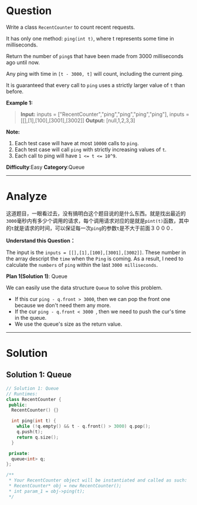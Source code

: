 
# Question

Write a class  `RecentCounter`  to count recent requests.

It has only one method: `ping(int t)`, where t represents some time in milliseconds.

Return the number of  `ping`s that have been made from 3000 milliseconds ago until now.

Any ping with time in  `[t - 3000, t]`  will count, including the current ping.

It is guaranteed that every call to  `ping`  uses a strictly larger value of `t`  than before.

**Example 1:**

> **Input:** inputs = ["RecentCounter","ping","ping","ping","ping"], inputs = [[],[1],[100],[3001],[3002]]
> **Output:** [null,1,2,3,3]

**Note:**

1.  Each test case will have at most  `10000`  calls to  `ping`.
2.  Each test case will call `ping`  with strictly increasing values of  `t`.
3.  Each call to ping will have  `1 <= t <= 10^9`.

**Difficulty**:Easy
**Category**:Queue


------------

# Analyze

这道题目，一眼看过去，没有搞明白这个题目说的是什么东西。就是找出最近的`3000`毫秒内有多少个调用的请求，每个调用请求对应的是就是`pint(t)`函数，其中的`t`就是请求的时间，可以保证每一次`ping`的参数`t`是不大于前面３０００．

**Understand this Question：**

The input is the `inputs = [[],[1],[100],[3001],[3002]]`. These number in the array descript the `time` when the `Ping` is coming. As a result, I need to calculate the `numbers` of `ping` within the last `3000 milliseconds`.

**Plan 1(Solution 1)**: Queue

We can easily use the data structure `Queue` to solve this problem.
- If this cur `ping - q.front > 3000`, then we can pop the front one because we don't need them any more.
- If the cur `ping - q.front < 3000 `, then we need to push the cur's time in the queue.
- We use the queue's size as the return value.

------------

# Solution

## Solution 1: Queue

```cpp
// Solution 1: Queue
// Runtimes:
class RecentCounter {
 public:
  RecentCounter() {}

  int ping(int t) {
    while (!q.empty() && t - q.front() > 3000) q.pop();
    q.push(t);
    return q.size();
  }

 private:
  queue<int> q;
};

/**
 * Your RecentCounter object will be instantiated and called as such:
 * RecentCounter* obj = new RecentCounter();
 * int param_1 = obj->ping(t);
 */
```